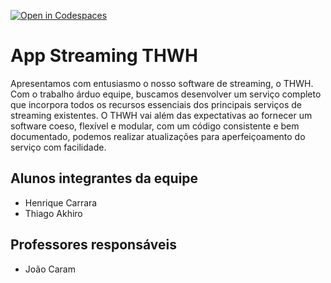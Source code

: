 [![Open in Codespaces](https://classroom.github.com/assets/launch-codespace-f4981d0f882b2a3f0472912d15f9806d57e124e0fc890972558857b51b24a6f9.svg)](https://classroom.github.com/open-in-codespaces?assignment_repo_id=10690587)
# App Streaming THWH
Apresentamos com entusiasmo o nosso software de streaming, o THWH. Com o trabalho árduo equipe, buscamos desenvolver um serviço completo que incorpora todos os recursos essenciais dos principais serviços de streaming existentes. O THWH vai além das expectativas ao fornecer um software coeso, flexível e modular, com um código consistente e bem documentado, podemos realizar atualizações para aperfeiçoamento do serviço com facilidade.

## Alunos integrantes da equipe

* Henrique Carrara
* Thiago Akhiro
  
## Professores responsáveis

* João Caram

